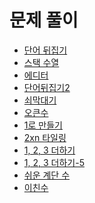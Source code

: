 # 문제 풀이
- [단어 뒤집기](https://github.com/JangHyoGwang/TIL/blob/main/Java/%EB%8B%A8%EC%96%B4%EB%92%A4%EC%A7%91%EA%B8%B0(9093).java)
- [스택 수열](https://github.com/JangHyoGwang/TIL/blob/main/Java/%EC%8A%A4%ED%83%9D%EC%88%98%EC%97%B4.md)
- [에디터](https://github.com/JangHyoGwang/TIL/blob/main/Java/%EC%97%90%EB%94%94%ED%84%B0(1406).md)
- [단어뒤집기2](https://github.com/JangHyoGwang/TIL/blob/main/Java/%EB%8B%A8%EC%96%B4%EB%92%A4%EC%A7%91%EA%B8%B02.md)
- [쇠막대기](https://github.com/JangHyoGwang/TIL/blob/main/Java/%EC%87%A0%EB%A7%89%EB%8C%80%EA%B8%B0.md)
- [오큰수](https://github.com/JangHyoGwang/TIL/blob/main/Java/%EC%98%A4%ED%81%B0%EC%88%98.md)
- [1로 만들기](https://github.com/JangHyoGwang/TIL/blob/main/Java/1%EB%A1%9C%20%EB%A7%8C%EB%93%A4%EA%B8%B0.md)
- [2xn 타일링](https://github.com/JangHyoGwang/TIL/blob/main/Java/2xn%20%ED%83%80%EC%9D%BC%EB%A7%81.md)
- [1, 2, 3 더하기](https://github.com/JangHyoGwang/TIL/blob/main/Java/1,%202,%203%20%EB%8D%94%ED%95%98%EA%B8%B0.md)
- [1, 2, 3 더하기-5](https://github.com/JangHyoGwang/TIL/blob/main/Java/1,%202,%203%20%EB%8D%94%ED%95%98%EA%B8%B0-5.md)
- [쉬운 계단 수](https://github.com/JangHyoGwang/TIL/blob/main/Java/%EC%89%AC%EC%9A%B4%20%EA%B3%84%EB%8B%A8%20%EC%88%98.md)
- [이친수](https://github.com/JangHyoGwang/TIL/blob/main/Java/%EC%9D%B4%EC%B9%9C%EC%88%98.md)
